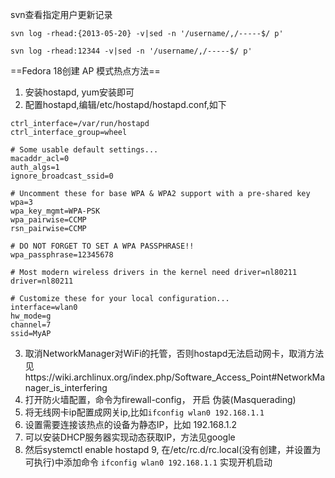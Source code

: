 svn查看指定用户更新记录 

`svn log -rhead:{2013-05-20} -v|sed -n '/username/,/-----$/ p'`

`svn log -rhead:12344 -v|sed -n '/username/,/-----$/ p'`

==Fedora 18创建 AP 模式热点方法==

1. 安装hostapd, yum安装即可
2. 配置hostapd,编辑/etc/hostapd/hostapd.conf,如下

```
ctrl_interface=/var/run/hostapd
ctrl_interface_group=wheel

# Some usable default settings...
macaddr_acl=0
auth_algs=1
ignore_broadcast_ssid=0

# Uncomment these for base WPA & WPA2 support with a pre-shared key
wpa=3
wpa_key_mgmt=WPA-PSK
wpa_pairwise=CCMP
rsn_pairwise=CCMP

# DO NOT FORGET TO SET A WPA PASSPHRASE!!
wpa_passphrase=12345678

# Most modern wireless drivers in the kernel need driver=nl80211
driver=nl80211

# Customize these for your local configuration...
interface=wlan0
hw_mode=g
channel=7
ssid=MyAP
```
3. 取消NetworkManager对WiFi的托管，否则hostapd无法启动网卡，取消方法见https://wiki.archlinux.org/index.php/Software_Access_Point#NetworkManager_is_interfering
4. 打开防火墙配置，命令为firewall-config， 开启 伪装(Masquerading)
5. 将无线网卡ip配置成网关ip,比如`ifconfig wlan0 192.168.1.1`
6. 设置需要连接该热点的设备为静态IP，比如 192.168.1.2
7. 可以安装DHCP服务器实现动态获取IP，方法见google
8. 然后systemctl enable hostapd
9, 在/etc/rc.d/rc.local(没有创建，并设置为可执行)中添加命令 `ifconfig wlan0 192.168.1.1` 实现开机启动
